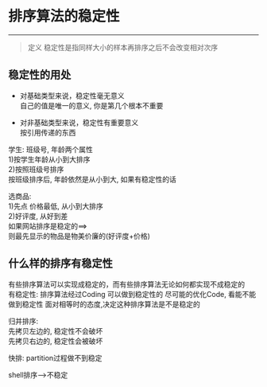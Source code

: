 # 排序算法的稳定性

---

>定义
稳定性是指同样大小的样本再排序之后不会改变相对次序

## 稳定性的用处

- 对基础类型来说，稳定性毫无意义  
自己的值是唯一的意义, 你是第几个根本不重要


- 对非基础类型来说，稳定性有重要意义  
按引用传递的东西

学生: 班级号, 年龄两个属性  
1)按学生年龄从小到大排序  
2)按照班级号排序  
按班级排序后, 年龄依然是从小到大, 如果有稳定性的话

选商品:  
1)先点 价格最低, 从小到大排序   
2)好评度, 从好到差   
如果网站排序是稳定的==>  
则最先显示的物品是物美价廉的(好评度+价格)  



## 什么样的排序有稳定性

有些排序算法可以实现成稳定的，而有些排序算法无论如何都实现不成稳定的  
有稳定性: 排序算法经过Coding 可以做到稳定性的
 尽可能的优化Code, 看能不能做到稳定性
 面对相等时的态度,决定这种排序算法是不是稳定的  
 
 归并排序:  
 先拷贝左边的, 稳定性不会破坏  
 先拷贝右边的, 稳定性会被破坏  
 
 快排: 
partition过程做不到稳定  

shell排序-->不稳定  


 
 